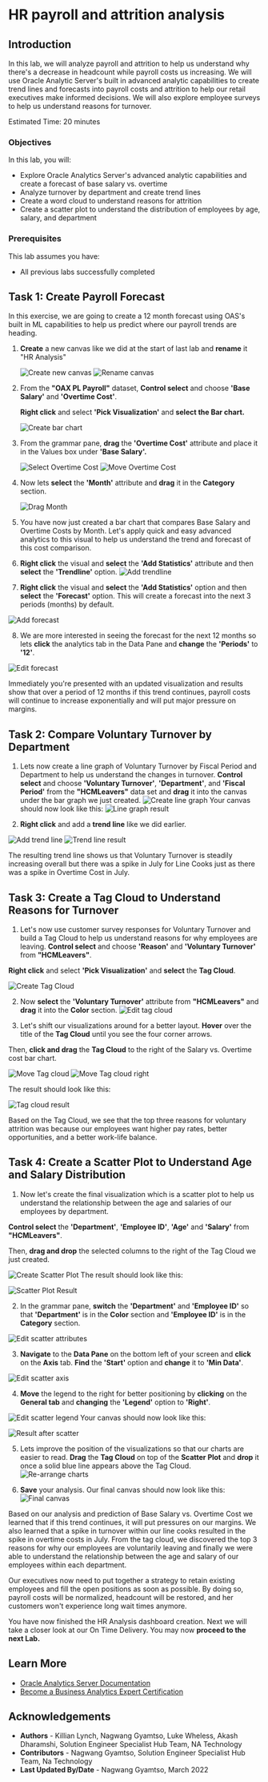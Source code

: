 # HR payroll and attrition analysis

## Introduction

In this lab, we will analyze payroll and attrition to help us understand why there's a decrease in headcount while payroll costs us increasing. We will use Oracle Analytic Server's built in advanced analytic capabilities to create trend lines and forecasts into payroll costs and attrition to help our retail executives make informed decisions. We will also explore employee surveys to help us understand reasons for turnover.


Estimated Time: 20 minutes

### Objectives

In this lab, you will:
* Explore Oracle Analytics Server's advanced analytic capabilities and create a forecast of base salary vs. overtime
* Analyze turnover by department and create trend lines
* Create a word cloud to understand reasons for attrition
* Create a scatter plot to understand the distribution of employees by age, salary, and department


### Prerequisites

This lab assumes you have:
* All previous labs successfully completed

## **Task 1:** Create Payroll Forecast

<!-- Images -->
In this exercise, we are going to create a 12 month forecast using OAS's built in ML capabilities to help us predict where our payroll trends are heading.

1. **Create** a new canvas like we did at the start of last lab and **rename** it "HR Analysis"

    ![Create new canvas](images/red-box.png "Create new canvas")
    ![Rename canvas](images/rename-canvas.png "Rename canvas")

2. From the **"OAX PL Payroll"** dataset, **Control select** and choose **'Base Salary'** and **'Overtime Cost'**.

   **Right click** and select **'Pick Visualization'** and **select the Bar chart.**

    ![Create bar chart](images/create-bar-chart.png "Create bar chart")

3. From the grammar pane, **drag** the **'Overtime Cost'** attribute and place it in the Values box under **'Base Salary'.**

    ![Select Overtime Cost](images/select-overtime-cost.png "Select Overtime Cost")
    ![Move Overtime Cost](images/move-overtime-cost.png "Move Overtime Cost")

4. Now lets **select**  the **'Month'** attribute and **drag** it in the **Category** section.

    ![Drag Month](images/add-month.png "Add month")

5. You have now just created a bar chart that compares Base Salary and Overtime Costs by Month. Let's apply quick and easy advanced analytics to this visual to help us understand the trend and forecast of this cost comparison.

6. **Right click** the visual and **select** the **'Add Statistics'** attribute and then **select** the **'Trendline'** option.
  ![Add trendline](images/add-trendline.png "Add Trendline")

7.  **Right click** the visual and **select** the **'Add Statistics'** option and then **select** the **'Forecast'** option. This will create a forecast into the next 3 periods (months) by default.

  ![Add forecast](images/add-forecast.png "Add Forecast")

8. We are more interested in seeing the forecast for the next 12 months so lets **click** the analytics tab in the Data Pane and **change** the **'Periods'** to **'12'**.

  ![Edit forecast](images/edit-forecast.png "Edit Forecast")

  Immediately you're presented with an updated visualization and results show that over a period of 12 months if this trend continues, payroll costs will continue to increase exponentially and will put major pressure on margins.

## **Task 2:** Compare Voluntary Turnover by Department

1. Lets now create a line graph of Voluntary Turnover by Fiscal Period and Department to help us understand the changes in turnover. **Control select** and choose **'Voluntary Turnover'**, **'Department'**, and **'Fiscal Period'** from the **"HCMLeavers"** data set and **drag** it into the canvas under the bar graph we just created.
    ![Create line graph](images/create-line-graph.png "Create line graph")
    Your canvas should now look like this:
    ![Line graph result](images/line-graph-result.png "Line graph result")

2. **Right click** and add a **trend line** like we did earlier.

  ![Add trend line](images/add-trend-line-graph.png "Add trend line")
  ![Trend line result](images/trend-line-result.png "Trend line result")

  The resulting trend line shows us that Voluntary Turnover is steadily increasing overall but there was a spike in July for Line Cooks just as there was a spike in Overtime Cost in July.

## **Task 3:** Create a Tag Cloud to Understand Reasons for Turnover

1. Let's now use customer survey responses for Voluntary Turnover and build a Tag Cloud to help us understand reasons for why employees are leaving. **Control select** and choose **'Reason'** and **'Voluntary Turnover'** from **"HCMLeavers"**.

  **Right click** and select **'Pick Visualization'** and **select** the **Tag Cloud**.

  ![Create Tag Cloud](images/create-tag-cloud.png "Create tag cloud")


2. Now **select** the **'Voluntary Turnover'** attribute from **"HCMLeavers"** and **drag** it into the **Color** section.
  ![Edit tag cloud](images/tagcloud-color.png "Edit tag cloud")


3. Let's shift our visualizations around for a better layout. **Hover** over the title of the **Tag Cloud** until you see the four corner arrows.

  Then, **click and drag** the **Tag Cloud** to the right of the Salary vs. Overtime cost bar chart.

  ![Move Tag cloud](images/move-tagcloud.png "Move Tag Cloud")
  ![Move Tag cloud right](images/move-tagcloud-right.png "Move Tag Cloud right")

  The result should look like this:

  ![Tag cloud result](images/tagcloud-move-result.png "Tag cloud result")

  Based on the Tag Cloud, we see that the top three reasons for voluntary attrition was because our employees want higher pay rates, better opportunities, and a better work-life balance.

## **Task 4:** Create a Scatter Plot to Understand Age and Salary Distribution

1. Now let's create the final visualization which is a scatter plot to help us understand the relationship between the age and salaries of our employees by department.

  **Control select** the **'Department'**, **'Employee ID'**, **'Age'** and **'Salary'** from **"HCMLeavers"**.

  Then, **drag and drop** the selected columns to the right of the Tag Cloud we just created.

  ![Create Scatter Plot](images/drag-scatter-canvas.png "Create scatter plot")
  The result should look like this:

  ![Scatter Plot Result](images/scatter-result.png "Scatter plot result")

2. In the grammar pane, **switch** the **'Department'** and **'Employee ID'** so that **'Department'** is in the **Color** section and **'Employee ID'** is in the **Category** section.

  ![Edit scatter attributes](images/edit-scatter-attributes.png "Edit attributes")

3. **Navigate** to the **Data Pane** on the bottom left of your screen and **click** on the **Axis** tab. **Find** the **'Start'** option and **change** it to **'Min Data'**.

  ![Edit scatter axis](images/edit-scatter-axis.png "Edit scatter axis")

4. **Move** the legend to the right for better positioning by **clicking** on the **General tab** and **changing** the **'Legend'** option to **'Right'**.

  ![Edit scatter legend](images/edit-scatter-legend.png "Edit scatter legend")
  Your canvas should now look like this:

  ![Result after scatter](images/result-after-scatter.png "Result after scatter")

5. Lets improve the position of the visualizations so that our charts are easier to read. **Drag** the **Tag Cloud** on top of the **Scatter Plot** and **drop** it once a solid blue line appears above the Tag Cloud.
  ![Re-arrange charts](images/move-tagcloud-above-scatter.png "Re-arrange charts")

6. **Save** your analysis. Our final canvas should now look like this:
  ![Final canvas](images/final-dashboard.png "Final canvas")

  Based on our analysis and prediction of Base Salary vs. Overtime Cost we learned that if this trend continues, it will put pressures on our margins. We also learned that a spike in turnover within our line cooks resulted in the spike in overtime costs in July. From the tag cloud, we discovered the top 3 reasons for why our employees are voluntarily leaving and finally we were able to understand the relationship between the age and salary of our employees within each department.

  Our executives now need to put together a strategy to retain existing employees and fill the open positions as soon as possible. By doing so, payroll costs will be normalized, headcount will be restored, and her customers won't experience long wait times anymore.

You have now finished the HR Analysis dashboard creation. Next we will take a closer look at our On Time Delivery. You may now **proceed to the next Lab.**



## Learn More

* [Oracle Analytics Server Documentation](https://docs.oracle.com/en/middleware/bi/analytics-server/index.html)
* [Become a Business Analytics Expert Certification](https://mylearn.oracle.com/learning-path/become-a-business-analytics-expert/35644/91371)


## Acknowledgements
* **Authors** - Killian Lynch, Nagwang Gyamtso, Luke Wheless, Akash Dharamshi, Solution Engineer Specialist Hub Team, NA Technology
* **Contributors** -  Nagwang Gyamtso, Solution Engineer Specialist Hub Team, Na Technology
* **Last Updated By/Date** - Nagwang Gyamtso, March 2022
